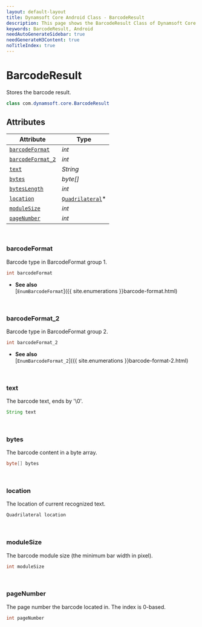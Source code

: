 ```yaml
---
layout: default-layout
title: Dynamsoft Core Android Class - BarcodeResult
description: This page shows the BarcodeResult Class of Dynamsoft Core for Android Language.
keywords: BarcodeResult, Android
needAutoGenerateSidebar: true
needGenerateH3Content: true
noTitleIndex: true
---
```



# BarcodeResult
Stores the barcode result.

```java
class com.dynamsoft.core.BarcodeResult
```
  
## Attributes
  
| Attribute | Type |
|---------- | ---- |
| [`barcodeFormat`](#barcodeformat) | *int* |
| [`barcodeFormat_2`](#barcodeformat_2) | *int* |
| [`text`](#text) | *String* |
| [`bytes`](#bytes) | *byte[]* |
| [`bytesLength`](#byteslength) | *int* |
| [`location`](#location) | [`Quadrilateral`](quadrilateral.md)\* |
| [`moduleSize`](#modulesize) | *int* |
| [`pageNumber`](#pagenumber) | *int* |


&nbsp;

### barcodeFormat
Barcode type in BarcodeFormat group 1.
```java
int barcodeFormat
```

- **See also**  
    [`EnumBarcodeFormat`]({{ site.enumerations }}barcode-format.html)

&nbsp;

### barcodeFormat_2
Barcode type in BarcodeFormat group 2.
```java
int barcodeFormat_2
```

- **See also**  
    [`EnumBarcodeFormat_2`]({{ site.enumerations }}barcode-format-2.html)

&nbsp;

### text
The barcode text, ends by '\0'.
```java
String text
```

&nbsp;

### bytes
The barcode content in a byte array.
```java
byte[] bytes
```

&nbsp;

### location
The location of current recognized text.
```java
Quadrilateral location
```

&nbsp;

### moduleSize
The barcode module size (the minimum bar width in pixel).
```java
int moduleSize
```

&nbsp;

### pageNumber
The page number the barcode located in. The index is 0-based.
```java
int pageNumber
```